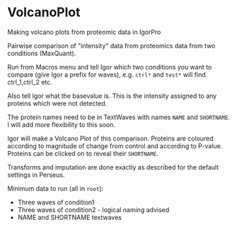 # VolcanoPlot
Making volcano plots from proteomic data in IgorPro

Pairwise comparison of "intensity" data from proteomics data from two conditions (MaxQuant).

Run from Macros menu and tell Igor which two conditions you want to compare (give Igor a prefix for waves), e.g. `ctrl*` and `test*` will find ctrl_1,ctrl_2 etc.

Also tell Igor what the basevalue is. This is the intensity assigned to any proteins which were not detected.

The protein names need to be in TextWaves with names `NAME` and `SHORTNAME`. I will add more flexibility to this soon.

Igor will make a Volcano Plot of this comparison. Proteins are coloured according to magnitude of change from control and according to P-value. Proteins can be clicked on to reveal their `SHORTNAME`.

Transforms and imputation are done exactly as described for the default settings in Perseus.

Minimum data to run (all in `root`):

- Three waves of condition1
- Three waves of condition2 - logical naming advised
- NAME and SHORTNAME textwaves